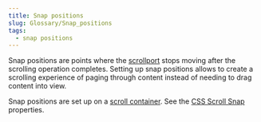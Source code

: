 ```yaml
---
title: Snap positions
slug: Glossary/Snap_positions
tags:
  - snap positions
---
```


Snap positions are points where the [scrollport](/en-US/docs/Glossary/Scrollport) stops moving after the scrolling operation completes. Setting up snap positions allows to create a scrolling experience of paging through content instead of needing to drag content into view.

Snap positions are set up on a [scroll container](/en-US/docs/Glossary/Scroll_container). See the [CSS Scroll Snap](/en-US/docs/Web/CSS/CSS_Scroll_Snap) properties.

